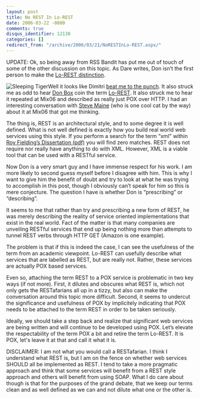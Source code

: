 ```yaml
---
layout: post
title: No REST In Lo-REST
date: 2006-03-22 -0800
comments: true
disqus_identifier: 12138
categories: []
redirect_from: "/archive/2006/03/21/NoRESTInLo-REST.aspx/"
---
```


UPDATE: Ok, so being away from RSS Bandit has put me out of touch of
some of the other discussion on this topic. As Dare writes, Don isn’t
the first person to make the [Lo-REST
distinction](http://www.25hoursaday.com/weblog/PermaLink.aspx?guid=473cc14f-4668-43cf-b5b9-0178f9271296 "How Tool Vendors Can Better Support Rest").

![Sleeping Tiger](https://haacked.com/images/sleeping_tiger.jpg)Well it
looks like Dimitri [beat me to the
punch](http://glazkov.com/archive/2006/03/22/2444.aspx "Dimitri Glazkov's Blog").
It also struck me as odd to hear [Don
Box](http://pluralsight.com/blogs/dbox/ "Don Box's Blog") coin the term
[Lo-REST](http://pluralsight.com/blogs/dbox/archive/2006/03/18/20235.aspx "Don Talks About Lo-Rest").
It also struck me to hear it repeated at Mix06 and described as really
just POX over HTTP. I had an interesting conversation with [Steve
Maine](http://hyperthink.net/blog/ "Steve Maine's blog") (who is one
cool cat by the way) about it at Mix06 that got me thinking.

The thing is, REST is an architectural style, and to some degree it is
well defined. What is not well defined is exactly how you build real
world web services using this style. If you perform a search for the
term “xml” within [Roy Fielding’s Dissertation
(pdf)](http://www.ics.uci.edu/%7Efielding/pubs/dissertation/fielding_dissertation.pdf "Roy Fielding REST Dissertation")
you will find zero matches. REST does not require nor really have
anything to do with XML. However, XML is a viable tool that can be used
with a RESTful service.

Now Don is a very smart guy and I have immense respect for his work. I
am more likely to second guess myself before I disagree with him. This
is why I want to give him the benefit of doubt and try to look at what
he was trying to accomplish in this post, though I obviously can’t speak
for him so this is mere conjecture. The question I have is whether Don
is “prescribing” or “describing”.

It seems to me that rather than try and prescribing a new form of REST,
he was merely describing the reality of service oriented implementations
that exist in the real world. Fact of the matter is that many companies
are unveiling RESTful services that end up being nothing more than
attempts to tunnel REST verbs through HTTP GET (Amazon is one example).

The problem is that if this is indeed the case, I can see the usefulness
of the term from an academic viewpoint. Lo-REST can usefully describe
what services that are labelled as REST, but are really not. Rather,
these services are actually POX based services.

Even so, attaching the term REST to a POX service is problematic in two
key ways (if not more). First, it dilutes and obscures what REST is,
which not only gets the RESTafarians all up in a tizzy, but also can
make the conversation around this topic more difficult. Second, it seems
to undercut the significance and usefulness of POX by implicitely
indicating that POX needs to be attached to the term REST in order to be
taken seriously.

Ideally, we should take a step back and realize that significant web
services are being written and will continue to be developed using POX.
Let’s elevate the respectability of the term POX a bit and retire the
term Lo-REST. It is POX, let's leave it at that and call it what it is.

DISCLAIMER: I am not what you would call a RESTafarian. I think I
understand what REST is, but I am on the fence on whether web services
SHOULD all be implemented as REST. I tend to take a more pragmatic
approach and think that some services will benefit from a REST style
approach and others will benefit from using SOAP. What I do care about
though is that for the purposes of the grand debate, that we keep our
terms clean and as well defined as we can and not dilute what one or the
other is.

